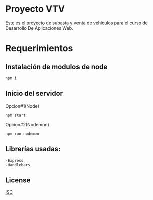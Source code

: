 # Proyecto VTV
Este es el proyecto de subasta y venta de vehiculos para el curso de Desarrollo De Aplicaciones Web.

# Requerimientos

## Instalación de  modulos de node
```
npm i
```

## Inicio del servidor
Opcion#1(Node)
```
npm start
```
Opcion#2(Nodemon)
```
npm run nodemon
```
## Librerías usadas:
```
-Express
-Handlebars
```

## License
[ISC](https://choosealicense.com/licenses/isc/)
